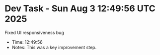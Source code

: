 # Dev Task - Sun Aug  3 12:49:56 UTC 2025
Fixed UI responsiveness bug
- Time: 12:49:56
- Notes: This was a key improvement step.
